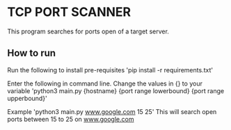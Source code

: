 # TCP PORT SCANNER #

This program searches for ports open of a target server. 

## How to run ##
Run the following to install pre-requisites
'pip install -r requirements.txt'

Enter the following in command line. Change the values in {} to your variable
'python3 main.py {hostname} {port range lowerbound} {port range upperbound}'

Example
'python3 main.py www.google.com 15 25'
This will search open ports between 15 to 25 on www.google.com


